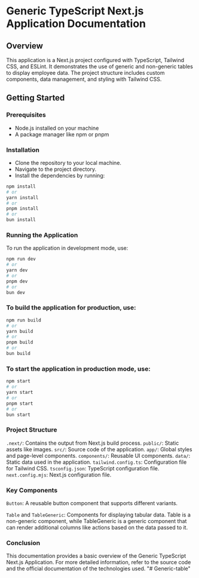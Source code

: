 # Generic TypeScript Next.js Application Documentation

## Overview

This application is a Next.js project configured with TypeScript, Tailwind CSS, and ESLint. It demonstrates the use of generic and non-generic tables to display employee data. The project structure includes custom components, data management, and styling with Tailwind CSS.

## Getting Started

### Prerequisites

-   Node.js installed on your machine
-   A package manager like npm or pnpm

### Installation

-   Clone the repository to your local machine.
-   Navigate to the project directory.
-   Install the dependencies by running:

```bash
npm install
# or
yarn install
# or
pnpm install
# or
bun install
```

### Running the Application

To run the application in development mode, use:

```bash
npm run dev
# or
yarn dev
# or
pnpm dev
# or
bun dev
```

### To build the application for production, use:

```bash
npm run build
# or
yarn build
# or
pnpm build
# or
bun build
```

### To start the application in production mode, use:

```bash
npm start
# or
yarn start
# or
pnpm start
# or
bun start
```

### Project Structure

`.next/`: Contains the output from Next.js build process.
`public/`: Static assets like images.
`src/`: Source code of the application.
`app/`: Global styles and page-level components.
`components/`: Reusable UI components.
`data/`: Static data used in the application.
`tailwind.config.ts`: Configuration file for Tailwind CSS.
`tsconfig.json`: TypeScript configuration file.
`next.config.mjs`: Next.js configuration file.

### Key Components

`Button`: A reusable button component that supports different variants.

`Table` and `TableGeneric`: Components for displaying tabular data. Table is a non-generic component, while TableGeneric is a generic component that can render additional columns like actions based on the data passed to it.

### Conclusion

This documentation provides a basic overview of the Generic TypeScript Next.js Application. For more detailed information, refer to the source code and the official documentation of the technologies used.
"# Generic-table" 
